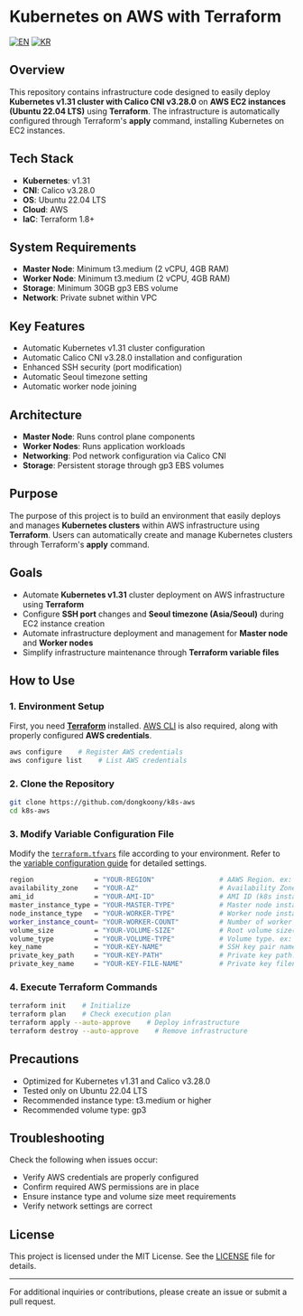 # Kubernetes on AWS with Terraform

[![EN](https://img.shields.io/badge/lang-en-blue.svg)](README-en.md) 
[![KR](https://img.shields.io/badge/lang-kr-red.svg)](README.md)


## Overview
This repository contains infrastructure code designed to easily deploy **Kubernetes v1.31 cluster with Calico CNI v3.28.0** on **AWS EC2 instances (Ubuntu 22.04 LTS)** using **Terraform**. The infrastructure is automatically configured through Terraform's **apply** command, installing Kubernetes on EC2 instances.

## Tech Stack
- **Kubernetes**: v1.31
- **CNI**: Calico v3.28.0
- **OS**: Ubuntu 22.04 LTS
- **Cloud**: AWS
- **IaC**: Terraform 1.8+

## System Requirements
- **Master Node**: Minimum t3.medium (2 vCPU, 4GB RAM)
- **Worker Node**: Minimum t3.medium (2 vCPU, 4GB RAM)
- **Storage**: Minimum 30GB gp3 EBS volume
- **Network**: Private subnet within VPC

## Key Features
- Automatic Kubernetes v1.31 cluster configuration
- Automatic Calico CNI v3.28.0 installation and configuration
- Enhanced SSH security (port modification)
- Automatic Seoul timezone setting
- Automatic worker node joining

## Architecture
- **Master Node**: Runs control plane components
- **Worker Nodes**: Runs application workloads
- **Networking**: Pod network configuration via Calico CNI
- **Storage**: Persistent storage through gp3 EBS volumes

## Purpose
The purpose of this project is to build an environment that easily deploys and manages **Kubernetes clusters** within AWS infrastructure using **Terraform**. Users can automatically create and manage Kubernetes clusters through Terraform's **apply** command.

## Goals
- Automate **Kubernetes v1.31** cluster deployment on AWS infrastructure using **Terraform**
- Configure **SSH port** changes and **Seoul timezone (Asia/Seoul)** during EC2 instance creation
- Automate infrastructure deployment and management for **Master node** and **Worker nodes**
- Simplify infrastructure maintenance through **Terraform variable files**

## How to Use

### 1. Environment Setup
First, you need [**Terraform**](https://developer.hashicorp.com/terraform/install#darwin) installed. [AWS CLI](https://docs.aws.amazon.com/cli/latest/userguide/getting-started-install.html) is also required, along with properly configured **AWS credentials**.
```bash
aws configure    # Register AWS credentials
aws configure list    # List AWS credentials
```

### 2. Clone the Repository
```bash
git clone https://github.com/dongkoony/k8s-aws
cd k8s-aws
```

### 3. Modify Variable Configuration File
Modify the [`terraform.tfvars`](terraform.tfvars) file according to your environment. Refer to the [variable configuration guide](https://github.com/dongkoony/k8s-aws/blob/master/README/README-vars-en.md) for detailed settings.

```bash
region               = "YOUR-REGION"                # AAWS Region. ex: ap-northeast-2 (Seoul)
availability_zone    = "YOUR-AZ"                    # Availability Zone. ex: ap-northeast-2a
ami_id               = "YOUR-AMI-ID"                # AMI ID (k8s installation script based on Ubuntu 22.04 LTS)
master_instance_type = "YOUR-MASTER-TYPE"           # Master node instance type. ex: t3.medium
node_instance_type   = "YOUR-WORKER-TYPE"           # Worker node instance type. ex: t3.medium
worker_instance_count= "YOUR-WORKER-COUNT"          # Number of worker nodes. ex: 2
volume_size          = "YOUR-VOLUME-SIZE"           # Root volume size(GB). ex: 30
volume_type          = "YOUR-VOLUME-TYPE"           # Volume type. ex: gp3
key_name             = "YOUR-KEY-NAME"              # SSH key pair name
private_key_path     = "YOUR-KEY-PATH"              # Private key path. ex: /home/ubuntu/your-key.pem
private_key_name     = "YOUR-KEY-FILE-NAME"         # Private key filename. ex: your-key.pem
```

### 4. Execute Terraform Commands
```bash
terraform init    # Initialize
terraform plan    # Check execution plan
terraform apply --auto-approve    # Deploy infrastructure
terraform destroy --auto-approve    # Remove infrastructure
```

## Precautions
- Optimized for Kubernetes v1.31 and Calico v3.28.0
- Tested only on Ubuntu 22.04 LTS
- Recommended instance type: t3.medium or higher
- Recommended volume type: gp3

## Troubleshooting
Check the following when issues occur:
- Verify AWS credentials are properly configured
- Confirm required AWS permissions are in place
- Ensure instance type and volume size meet requirements
- Verify network settings are correct

## License
This project is licensed under the MIT License. See the [LICENSE](LICENSE) file for details.

---

For additional inquiries or contributions, please create an issue or submit a pull request.